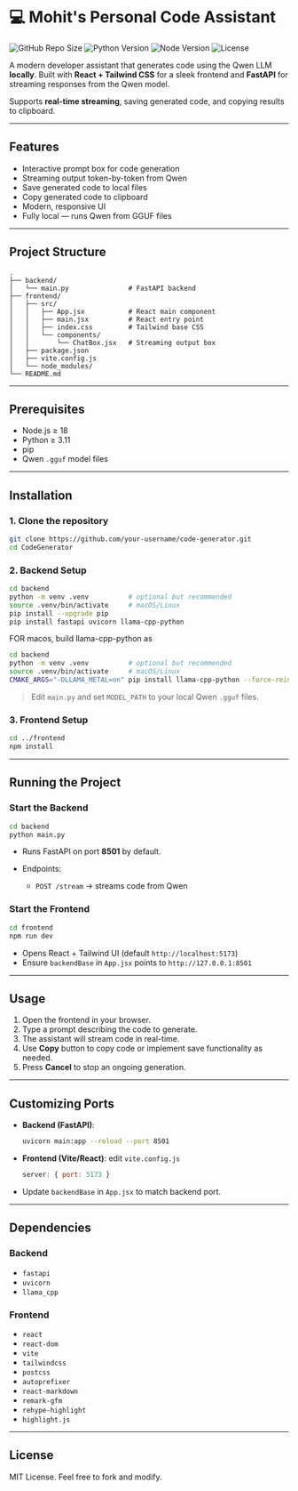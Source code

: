 # 💻 Mohit's Personal Code Assistant

![GitHub Repo Size](https://img.shields.io/github/repo-size/your-username/qwen-code-generator)
![Python Version](https://img.shields.io/badge/python-3.11+-blue)
![Node Version](https://img.shields.io/badge/node-18+-green)
![License](https://img.shields.io/badge/license-MIT-yellow)

A modern developer assistant that generates code using the Qwen LLM **locally**.
Built with **React + Tailwind CSS** for a sleek frontend and **FastAPI** for streaming responses from the Qwen model.

Supports **real-time streaming**, saving generated code, and copying results to clipboard.

---

## Features

* Interactive prompt box for code generation
* Streaming output token-by-token from Qwen
* Save generated code to local files
* Copy generated code to clipboard
* Modern, responsive UI
* Fully local — runs Qwen from GGUF files

---

## Project Structure

```
.
├── backend/
│   └── main.py               # FastAPI backend
├── frontend/
│   ├── src/
│   │   ├── App.jsx           # React main component
│   │   ├── main.jsx          # React entry point
│   │   ├── index.css         # Tailwind base CSS
│   │   └── components/
│   │       └── ChatBox.jsx   # Streaming output box
│   ├── package.json
│   ├── vite.config.js
│   └── node_modules/
└── README.md
```

---

## Prerequisites

* Node.js ≥ 18
* Python ≥ 3.11
* pip
* Qwen `.gguf` model files

---

## Installation

### 1. Clone the repository

```bash
git clone https://github.com/your-username/code-generator.git
cd CodeGenerator
```

### 2. Backend Setup

```bash
cd backend
python -m venv .venv          # optional but recommended
source .venv/bin/activate     # macOS/Linux
pip install --upgrade pip
pip install fastapi uvicorn llama-cpp-python
```

FOR macos, build llama-cpp-python as
```bash
cd backend
python -m venv .venv          # optional but recommended
source .venv/bin/activate     # macOS/Linux
CMAKE_ARGS="-DLLAMA_METAL=on" pip install llama-cpp-python --force-reinstall --upgrade --no-cache-dir

```
 
> Edit `main.py` and set `MODEL_PATH` to your local Qwen `.gguf` files.

### 3. Frontend Setup

```bash
cd ../frontend
npm install
```

---

## Running the Project

### Start the Backend

```bash
cd backend
python main.py
```

* Runs FastAPI on port **8501** by default.
* Endpoints:

  * `POST /stream` → streams code from Qwen

### Start the Frontend

```bash
cd frontend
npm run dev
```

* Opens React + Tailwind UI (default `http://localhost:5173`)
* Ensure `backendBase` in `App.jsx` points to `http://127.0.0.1:8501`

---

## Usage

1. Open the frontend in your browser.
2. Type a prompt describing the code to generate.
3. The assistant will stream code in real-time.
4. Use **Copy** button to copy code or implement save functionality as needed.
5. Press **Cancel** to stop an ongoing generation.

---

## Customizing Ports

* **Backend (FastAPI)**:

  ```bash
  uvicorn main:app --reload --port 8501
  ```
* **Frontend (Vite/React)**: edit `vite.config.js`

  ```js
  server: { port: 5173 }
  ```
* Update `backendBase` in `App.jsx` to match backend port.

---

## Dependencies

### Backend

* `fastapi`
* `uvicorn`
* `llama_cpp`

### Frontend

* `react`
* `react-dom`
* `vite`
* `tailwindcss`
* `postcss`
* `autoprefixer`
* `react-markdown`
* `remark-gfm`
* `rehype-highlight`
* `highlight.js`

---

## License

MIT License. Feel free to fork and modify.
